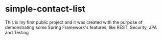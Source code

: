 # simple-contact-list
This is my first public project and it was created with the purpose of demonstrating some Spring Framework's features, like REST, Security, JPA and Testing
